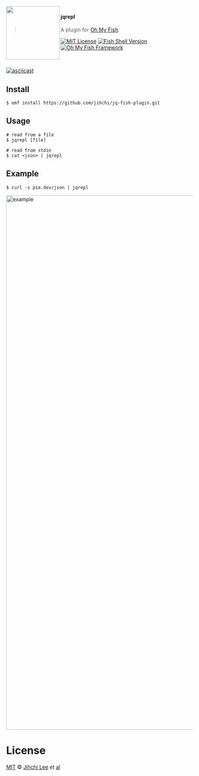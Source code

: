 <img src="https://cdn.rawgit.com/oh-my-fish/oh-my-fish/e4f1c2e0219a17e2c748b824004c8d0b38055c16/docs/logo.svg" align="left" width="144px" height="144px"/>

#### jqrepl
> A plugin for [Oh My Fish][omf-link].

[![MIT License](https://img.shields.io/badge/license-MIT-007EC7.svg?style=flat-square)](/LICENSE)
[![Fish Shell Version](https://img.shields.io/badge/fish-v3.0.0-007EC7.svg?style=flat-square)](https://fishshell.com)
[![Oh My Fish Framework](https://img.shields.io/badge/Oh%20My%20Fish-Framework-007EC7.svg?style=flat-square)](https://www.github.com/oh-my-fish/oh-my-fish)

<br/>

[![asciicast](https://asciinema.org/a/d4pqBPtEkiDmm1sZp5qnVlLdC.svg)](https://asciinema.org/a/d4pqBPtEkiDmm1sZp5qnVlLdC)

## Install

```fish
$ omf install https://github.com/jihchi/jq-fish-plugin.git
```


## Usage

```fish
# read from a file
$ jqrepl [file]

# read from stdin
$ cat <json> | jqrepl
```

## Example

```fish
$ curl -s pie.dev/json | jqrepl
```

<img width="1440" alt="example" src="https://user-images.githubusercontent.com/87983/161599747-0882aff5-170a-4355-8395-a071009db450.png">


# License

[MIT][mit] © [Jihchi Lee][author] et [al][contributors]


[mit]:            https://opensource.org/licenses/MIT
[author]:         https://github.com/jihchi
[contributors]:   https://github.com/jihchi/jq-fish-plugin/graphs/contributors
[omf-link]:       https://www.github.com/oh-my-fish/oh-my-fish

[license-badge]:  https://img.shields.io/badge/license-MIT-007EC7.svg?style=flat-square
